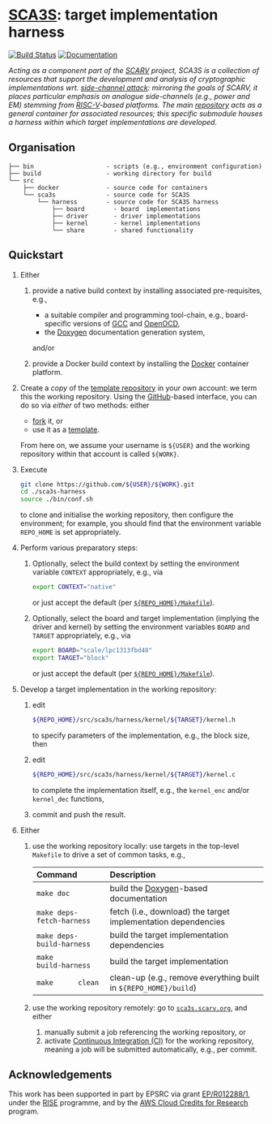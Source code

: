 # [SCA3S](https://github.com/scarv/sca3s): target implementation harness

<!--- -------------------------------------------------------------------- --->

[![Build Status](https://travis-ci.com/scarv/sca3s-harness.svg)](https://travis-ci.com/scarv/sca3s-harness)
[![Documentation](https://codedocs.xyz/scarv/sca3s-harness.svg)](https://codedocs.xyz/scarv/sca3s-harness)

<!--- -------------------------------------------------------------------- --->

*Acting as a component part of the
[SCARV](https://www.scarv.org)
project,
SCA3S is a collection of resources that support the development 
and analysis of cryptographic implementations wrt.
[side-channel attack](https://en.wikipedia.org/wiki/Side-channel_attack):
mirroring the goals of SCARV, it places particular emphasis on analogue 
side-channels (e.g., power and EM) stemming from
[RISC-V](https://riscv.org)-based
platforms.
The main
[repository](https://github.com/scarv/sca3s)
acts as a general container for associated resources;
this specific submodule houses
a harness within which target implementations are developed.*

<!--- -------------------------------------------------------------------- --->

## Organisation

```
├── bin                    - scripts (e.g., environment configuration)
├── build                  - working directory for build
└── src
    ├── docker             - source code for containers
    └── sca3s              - source code for SCA3S
        └── harness        - source code for SCA3S harness
            ├── board        - board  implementations
            ├── driver       - driver implementations
            ├── kernel       - kernel implementations
            └── share        - shared functionality
```

<!--- -------------------------------------------------------------------- --->

## Quickstart

1. Either

   1. provide a native build context by installing 
      associated pre-requisites, e.g.,

      - a suitable
        compiler 
        and 
        programming 
        tool-chain,
        e.g., board-specific versions of
        [GCC](https://gcc.gnu.org)
        and
        [OpenOCD](http://openocd.org),
      - the
        [Doxygen](http://www.doxygen.nl)
        documentation generation system,

      and/or

   2. provide a Docker build context by installing 
      the 
      [Docker](https://www.docker.com)
      container platform.

2. Create a *copy* of the 
   [template repository](https://github.com/scarv/sca3s-harness)
   in your *own* account: we term this the working repository.
   Using the
   [GitHub](https://github.com)-based
   interface, you can do so via *either* of two methods: either

   - [fork](https://help.github.com/en/articles/fork-a-repo) it,
     or
   - use it as a [template](https://help.github.com/en/articles/creating-a-repository-from-a-template).

   From here on, we assume your username is `${USER}` and the 
   working repository within that account is called `${WORK}`.

3. Execute

   ```sh
   git clone https://github.com/${USER}/${WORK}.git
   cd ./sca3s-harness
   source ./bin/conf.sh
   ```

   to clone and initialise the working repository,
   then configure the environment;
   for example, you should find that the environment variable
   `REPO_HOME`
   is set appropriately.

3. Perform various preparatory steps:

   1. Optionally,
      select the
      build context
      by setting the environment variable
      `CONTEXT`
      appropriately,
      e.g., via

      ```sh
      export CONTEXT="native"
      ```
  
      or just accept the default (per [`${REPO_HOME}/Makefile`](./Makefile)).

   2. Optionally, 
      select the
      board
      and
      target implementation (implying the driver and kernel)
      by setting the environment variables
      `BOARD`
      and
      `TARGET`
      appropriately,
      e.g., via

      ```sh
      export BOARD="scale/lpc1313fbd48"
      export TARGET="block"
      ```

      or just accept the default (per [`${REPO_HOME}/Makefile`](./Makefile)).

5. Develop a target implementation in the working repository:

   1. edit

      ```sh
      ${REPO_HOME}/src/sca3s/harness/kernel/${TARGET}/kernel.h
      ```

      to specify parameters of the implementation, 
      e.g., the block size,
      then

   2. edit

      ```sh
      ${REPO_HOME}/src/sca3s/harness/kernel/${TARGET}/kernel.c
      ```

      to complete the implementation itself, 
      e.g., the `kernel_enc` and/or `kernel_dec` functions,

   3. commit and push the result.

6. Either

   1. use the working repository  locally:
      use targets in the top-level `Makefile` to drive a set of
      common tasks, e.g.,

      | Command                   | Description
      | :------------------------ | :--------------------------------------------------------------- |
      | `make doc`                | build the [Doxygen](http://www.doxygen.nl)-based documentation   |
      | `make deps-fetch-harness` | fetch (i.e., download) the target implementation dependencies    |
      | `make deps-build-harness` | build                  the target implementation dependencies    |
      | `make      build-harness` | build                  the target implementation                 |
      | `make      clean`         | clean-up (e.g., remove everything built in `${REPO_HOME}/build`) |


   2. use the working repository remotely:
      go to
      [`sca3s.scarv.org`](https://sca3s.scarv.org),
      and either

      1. manually submit a job referencing the working repository,
         or
      2. activate
         [Continuous Integration (CI)](https://en.wikipedia.org/wiki/Continuous_integration)
         for the working repository, meaning a job will be submitted 
         automatically, e.g., per commit.

<!--- -------------------------------------------------------------------- --->

## Acknowledgements

This work has been supported in part by EPSRC via grant 
[EP/R012288/1](https://gow.epsrc.ukri.org/NGBOViewGrant.aspx?GrantRef=EP/R012288/1),
under the [RISE](https://www.ukrise.org) programme, and by the
[AWS Cloud Credits for Research](https://aws.amazon.com/research-credits)
program.

<!--- -------------------------------------------------------------------- --->
